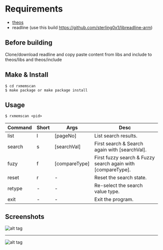 Requirements
===================
 - [theos](https://github.com/theos/theos)
 - readline (use this build https://github.com/sterling0x1/libreadline-arm)

Before building
-------------

Clone/download readline and copy paste content from libs and include to theos/libs and theos/include

Make & Install
-------------

    $ cd rxmemscan
    $ make package or make package install


Usage
-------------
	$ rxmemscan <pid>
    
| Command | Short | Args          | Desc                                                        |
|---------|-------|---------------|-------------------------------------------------------------|
| list    | l     | [pageNo]      | List search results.                                        |
| search  | s     | [searchVal]   | First search & Search again with [searchVal].               |
| fuzy    | f     | [compareType] | First fuzzy search & Fuzzy search again with [compareType]. |
| reset   | r     | -             | Reset the search state.                                     |
| retype  | -     | -             | Re-select the search value type.                            |
| exit    | -     | -             | Exit the program.                                           |


Screenshots
-------------
![alt tag](https://raw.githubusercontent.com/rainyx/rxmemscan/master/screenshots/screenshot1.jpg)


----------


![alt tag](https://raw.githubusercontent.com/rainyx/rxmemscan/master/screenshots/screenshot2.jpg)

